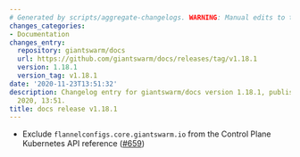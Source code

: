 ```yaml
---
# Generated by scripts/aggregate-changelogs. WARNING: Manual edits to this files will be overwritten.
changes_categories:
- Documentation
changes_entry:
  repository: giantswarm/docs
  url: https://github.com/giantswarm/docs/releases/tag/v1.18.1
  version: 1.18.1
  version_tag: v1.18.1
date: '2020-11-23T13:51:32'
description: Changelog entry for giantswarm/docs version 1.18.1, published on 23 November
  2020, 13:51.
title: docs release v1.18.1
---
```


- Exclude `flannelconfigs.core.giantswarm.io` from the Control Plane Kubernetes API reference ([#659](https://github.com/giantswarm/docs/pull/659))
